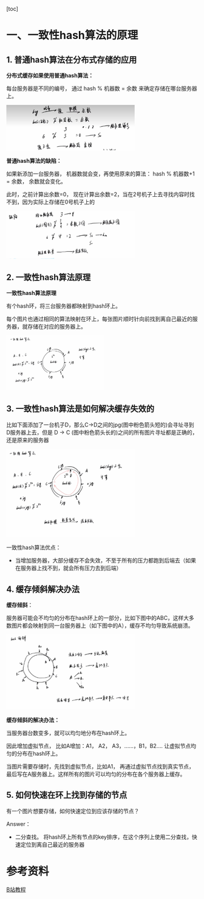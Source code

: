 







[toc]





# 一、一致性hash算法的原理

## 1. 普通hash算法在分布式存储的应用

**分布式缓存如果使用普通hash算法：** 

每台服务器是不同的编号， 通过 hash % 机器数 = 余数 来确定存储在哪台服务器上。

<img src="pic/11-hash%E4%B8%80%E8%87%B4%E6%80%A7%E5%8E%9F%E7%90%86.assets/image-20221102163322229.png" alt="image-20221102163322229" style="zoom: 33%;" />

**普通hash算法的缺陷：**

如果新添加一台服务器， 机器数就会变，再使用原来的算法： hash % 机器数+1 = 余数， 余数就会变化。

此时，之前计算出余数=0， 现在计算出余数=2，当在2号机子上去寻找内容时找不到，因为实际上存储在0号机子上的

<img src="pic/11-hash%E4%B8%80%E8%87%B4%E6%80%A7%E5%8E%9F%E7%90%86.assets/image-20221102163614375.png" alt="image-20221102163614375" style="zoom:33%;" />





## 2. 一致性hash算法原理

**一致性hash算法原理**

有个hash环，将三台服务器都映射到hash环上。

每个图片也通过相同的算法映射在环上，每张图片顺时针向前找到离自己最近的服务器，就存储在对应的服务器上。

<img src="pic/11-hash%E4%B8%80%E8%87%B4%E6%80%A7%E5%8E%9F%E7%90%86.assets/image-20221102164200942.png" alt="image-20221102164200942" style="zoom: 25%;" />



## 3. 一致性hash算法是如何解决缓存失效的

比如下面添加了一台机子D，那么C->D之间的jpg(图中粉色箭头短的)会寻址寻到D服务器上去，但是 D -> C (图中粉色箭头长的)之间的所有图片寻址都是正确的，还是原来的服务器

<img src="pic/11-hash%E4%B8%80%E8%87%B4%E6%80%A7%E5%8E%9F%E7%90%86.assets/image-20221102165037451.png" alt="image-20221102165037451" style="zoom:33%;" />





一致性hash算法优点：

- 当增加服务器，大部分缓存不会失效，不至于所有的压力都跑到后端去（如果在服务器上找不到，就会所有压力去到后端）





## 4. 缓存倾斜解决办法

**缓存倾斜**： 

服务器可能会不均匀的分布在hash环上的一部分，比如下图中的ABC，这样大多数图片都会映射到同一台服务器上（如下图中的A），缓存不均匀导致系统崩溃。

<img src="pic/11-hash%E4%B8%80%E8%87%B4%E6%80%A7%E5%8E%9F%E7%90%86.assets/image-20221102172445060.png" alt="image-20221102172445060" style="zoom: 33%;" />



**缓存倾斜的解决办法：**

当服务器台数变多，就可以均匀地分布在hash环上。

因此增加虚拟节点， 比如A增加：A1， A2， A3，......，B1，B2.... 让虚拟节点均匀的分布在hash环上。

当图片需要存储时，先找到虚拟节点，比如A1， 再通过虚拟节点找到真实节点，最后写在A服务器上。这样所有的图片可以均匀的分布在各个服务器上缓存。





## 5. 如何快速在环上找到存储的节点

有一个图片想要存储，如何快速定位到应该存储的节点？

Answer：

- 二分查找。 将hash环上所有节点的key排序，在这个序列上使用二分查找，快速定位到离自己最近的服务器

# 参考资料

[B站教程](https://www.bilibili.com/video/BV1Hs411j73w)

